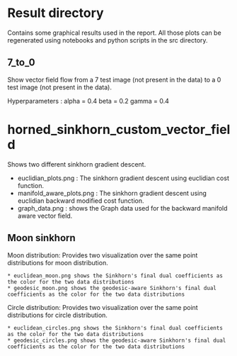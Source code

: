# Result directory

Contains some graphical results used in the report. All those plots can be regenerated
using notebooks and python scripts in the src directory.

## 7_to_0

Show vector field flow from a 7 test image (not present in the data)
to a 0 test image (not present in the data).

Hyperparameters : 
alpha = 0.4
beta = 0.2
gamma = 0.4

# horned_sinkhorn_custom_vector_field

Shows two different sinkhorn gradient descent.

* euclidian_plots.png : The sinkhorn gradient descent using euclidian cost function.
* manifold_aware_plots.png : The sinkhorn gradient descent using euclidian backward modified cost function.   
* graph_data.png : shows the Graph data used for the backward manifold aware vector field.

## Moon sinkhorn

Moon distribution:
    Provides two visualization over the same point distributions for moon distribution.

    * euclidean_moon.png shows the Sinkhorn's final dual coefficients as the color for the two data distributions
    * geodesic_moon.png shows the geodesic-aware Sinkhorn's final dual coefficients as the color for the two data distributions

Circle distribution:
    Provides two visualization over the same point distributions for circle distribution.

    * euclidean_circles.png shows the Sinkhorn's final dual coefficients as the color for the two data distributions
    * geodesic_circles.png shows the geodesic-aware Sinkhorn's final dual coefficients as the color for the two data distributions